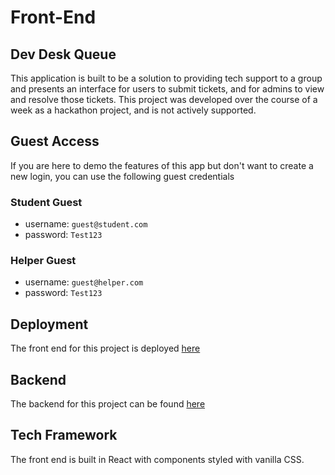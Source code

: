 # Front-End

## Dev Desk Queue
This application is built to be a solution to providing tech support to a group and presents an interface for users to submit tickets, and for admins to view and resolve those tickets. This project was developed over the course of a week as a hackathon project, and is not actively supported.

## Guest Access
If you are here to demo the features of this app but don't want to create a new login, you can use the following guest credentials
### Student Guest
- username: `guest@student.com`
- password: `Test123`
### Helper Guest
- username: `guest@helper.com`
- password: `Test123`

## Deployment
The front end for this project is deployed [here](https://queue.bw-dev-desk-queue-1.now.sh/)

## Backend
The backend for this project can be found [here](https://github.com/BW-Dev-Desk-Queue-1/Back-End)

## Tech Framework
The front end is built in React with components styled with vanilla CSS.


